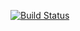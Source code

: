 [![Build Status](https://travis-ci.org/VladimirYushkevich/puzzles.svg?branch=master)](https://travis-ci.org/VladimirYushkevich/puzzles)

